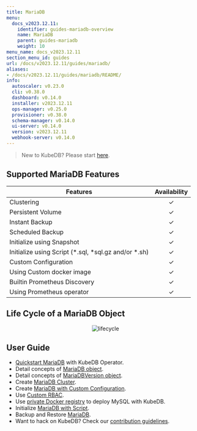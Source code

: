 ```yaml
---
title: MariaDB
menu:
  docs_v2023.12.11:
    identifier: guides-mariadb-overview
    name: MariaDB
    parent: guides-mariadb
    weight: 10
menu_name: docs_v2023.12.11
section_menu_id: guides
url: /docs/v2023.12.11/guides/mariadb/
aliases:
- /docs/v2023.12.11/guides/mariadb/README/
info:
  autoscaler: v0.23.0
  cli: v0.38.0
  dashboard: v0.14.0
  installer: v2023.12.11
  ops-manager: v0.25.0
  provisioner: v0.38.0
  schema-manager: v0.14.0
  ui-server: v0.14.0
  version: v2023.12.11
  webhook-server: v0.14.0
---
```


> New to KubeDB? Please start [here](/docs/v2023.12.11/README).

## Supported MariaDB Features

| Features                                                | Availability |
| ------------------------------------------------------- | :----------: |
| Clustering                                              |   &#10003;   |
| Persistent Volume                                       |   &#10003;   |
| Instant Backup                                          |   &#10003;   |
| Scheduled Backup                                        |   &#10003;   |
| Initialize using Snapshot                               |   &#10003;   |
| Initialize using Script (\*.sql, \*sql.gz and/or \*.sh) |   &#10003;   |
| Custom Configuration                                    |   &#10003;   |
| Using Custom docker image                               |   &#10003;   |
| Builtin Prometheus Discovery                            |   &#10003;   |
| Using Prometheus operator                               |   &#10003;   |

## Life Cycle of a MariaDB Object

<p align="center">
  <img alt="lifecycle"  src="/docs/v2023.12.11/guides/mariadb/images/mariadb-lifecycle.png" >
</p>

## User Guide

- [Quickstart MariaDB](/docs/v2023.12.11/guides/mariadb/quickstart/overview) with KubeDB Operator.
- Detail concepts of [MariaDB object](/docs/v2023.12.11/guides/mariadb/concepts/mariadb).
- Detail concepts of [MariaDBVersion object](/docs/v2023.12.11/guides/mariadb/concepts/mariadb-version).
- Create [MariaDB Cluster](/docs/v2023.12.11/guides/mariadb/clustering/galera-cluster).
- Create [MariaDB with Custom Configuration](/docs/v2023.12.11/guides/mariadb/configuration/using-config-file).
- Use [Custom RBAC](/docs/v2023.12.11/guides/mariadb/custom-rbac/using-custom-rbac).
- Use [private Docker registry](/docs/v2023.12.11/guides/mariadb/private-registry/quickstart) to deploy MySQL with KubeDB.
- Initialize [MariaDB with Script](/docs/v2023.12.11/guides/mariadb/initialization/using-script).
- Backup and Restore [MariaDB](/docs/v2023.12.11/guides/mariadb/backup/overview).
- Want to hack on KubeDB? Check our [contribution guidelines](/docs/v2023.12.11/CONTRIBUTING).
